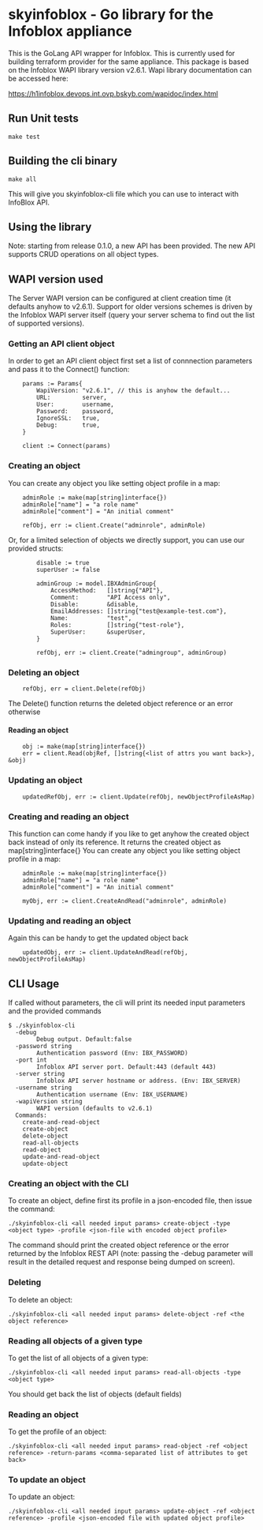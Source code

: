 # skyinfoblox - Go library for the Infoblox appliance

This is the GoLang API wrapper for Infoblox. This is currently used for building terraform provider for the same appliance.
This package is based on the Infoblox WAPI library version v2.6.1.
Wapi library documentation can be accessed here:

https://h1infoblox.devops.int.ovp.bskyb.com/wapidoc/index.html


## Run Unit tests
```
make test

```

## Building the cli binary
```
make all

```

This will give you skyinfoblox-cli file which you can use to interact with InfoBlox API.

## Using the library
Note: starting from release 0.1.0, a new API has been provided. The new API supports CRUD operations on all object types.

## WAPI version used
The Server WAPI version can be configured at client creation time (it defaults anyhow to v2.6.1). Support for older versions schemes is driven by the Infoblox WAPI server itself (query your server schema to find out the list of supported versions).

### Getting an API client object
In order to get an API client object first set a list of connnection parameters and pass it to the Connect() function:

```
	params := Params{
		WapiVersion: "v2.6.1", // this is anyhow the default...
		URL:         server,
		User:        username,
		Password:    password,
		IgnoreSSL:   true,
		Debug:       true,
	}

    client := Connect(params)

```

### Creating an object
You can create any object you like setting object profile in a map:

```
	adminRole := make(map[string]interface{})
	adminRole["name"] = "a role name"
	adminRole["comment"] = "An initial comment"

	refObj, err := client.Create("adminrole", adminRole)
```

Or, for a limited selection of objects we directly support, you can use our provided structs:

```
		disable := true
		superUser := false

		adminGroup := model.IBXAdminGroup{
			AccessMethod:   []string{"API"},
			Comment:        "API Access only",
			Disable:        &disable,
			EmailAddresses: []string{"test@example-test.com"},
			Name:           "test",
			Roles:          []string{"test-role"},
			SuperUser:      &superUser,
		}

        refObj, err := client.Create("admingroup", adminGroup)

```

### Deleting an object

```
    refObj, err = client.Delete(refObj)
```

The Delete() function returns the deleted object reference or an error otherwise

#### Reading an object

```
    obj := make(map[string]interface{})
    err = client.Read(objRef, []string{<list of attrs you want back>}, &obj)
```

### Updating an object

```
    updatedRefObj, err := client.Update(refObj, newObjectProfileAsMap)
```

### Creating and reading an object
This function can come handy if you like to get anyhow the created
object back instead of only its reference.
It returns the created object as map[string]interface{}
You can create any object you like setting object profile in a map:

```
	adminRole := make(map[string]interface{})
	adminRole["name"] = "a role name"
	adminRole["comment"] = "An initial comment"

	myObj, err := client.CreateAndRead("adminrole", adminRole)
```

### Updating and reading an object
Again this can be handy to get the updated object back

```
    updatedObj, err := client.UpdateAndRead(refObj, newObjectProfileAsMap)
```


## CLI Usage
If called without parameters, the cli will print its needed input parameters and the 
provided commands

```
$ ./skyinfoblox-cli
  -debug
    	Debug output. Default:false
  -password string
    	Authentication password (Env: IBX_PASSWORD)
  -port int
    	Infoblox API server port. Default:443 (default 443)
  -server string
    	Infoblox API server hostname or address. (Env: IBX_SERVER)
  -username string
    	Authentication username (Env: IBX_USERNAME)
  -wapiVersion string
    	WAPI version (defaults to v2.6.1) 
  Commands:
    create-and-read-object
    create-object
    delete-object
    read-all-objects
    read-object
    update-and-read-object
    update-object

```

### Creating an object with the CLI

To create an object, define first its profile in a json-encoded file, then issue the command:

```
./skyinfoblox-cli <all needed input params> create-object -type <object type> -profile <json-file with encoded object profile>
```
The command should print the created object reference or the error returned by the Infoblox REST API (note: passing the -debug parameter will result in the detailed request and response being dumped on screen).

### Deleting 
To delete an object:

```
./skyinfoblox-cli <all needed input params> delete-object -ref <the object reference>
```

### Reading all objects of a given type
To get the list of all objects of a given type:

```
./skyinfoblox-cli <all needed input params> read-all-objects -type <object type>
```

You should get back the list of objects (default fields)

### Reading an object
To get the profile of an object:

```
./skyinfoblox-cli <all needed input params> read-object -ref <object reference> -return-params <comma-separated list of attributes to get back>
```

### To update an object
To update an object:

```
./skyinfoblox-cli <all needed input params> update-object -ref <object reference> -profile <json-encoded file with updated object profile>
```
